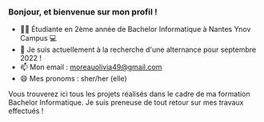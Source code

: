 ### Bonjour, et bienvenue sur mon profil !

- 🧑‍🎓 Étudiante en 2ème année de Bachelor Informatique à Nantes Ynov Campus 💻 
- 👯 Je suis actuellement à la recherche d'une alternance pour septembre 2022 !
- 📫 Mon email : moreauolivia49@gmail.com
- 😄 Mes pronoms : sher/her (elle)

Vous trouverez ici tous les projets réalisés dans le cadre de ma formation Bachelor Informatique. Je suis preneuse de tout retour sur mes travaux effectués !
